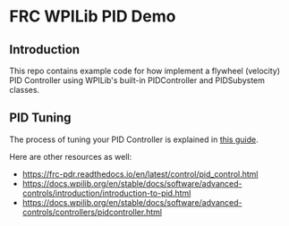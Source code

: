 FRC WPILib PID Demo
===

Introduction
---

This repo contains example code for how implement a flywheel (velocity) PID Controller using WPILib's built-in PIDController and PIDSubystem classes.

PID Tuning
---

The process of tuning your PID Controller is explained in [this guide](https://docs.google.com/document/d/19VEmZ16BX90MsOwPGivtwG2-jYCOxvEvsdjSASMiSI8/edit?usp=sharing).

Here are other resources as well:
- https://frc-pdr.readthedocs.io/en/latest/control/pid_control.html
- https://docs.wpilib.org/en/stable/docs/software/advanced-controls/introduction/introduction-to-pid.html
- https://docs.wpilib.org/en/stable/docs/software/advanced-controls/controllers/pidcontroller.html
